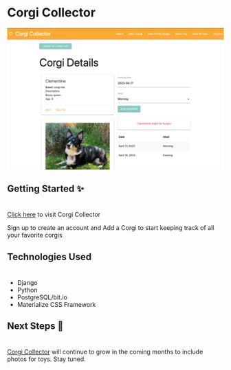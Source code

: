 # Corgi Collector


![alt text](/corgicollector/staticfiles/Screen%20Shot%202023-04-17%20at%205.36.05%20PM.png "app screendshot")

<h2> Getting Started &#10024; </h2>

#

<p><a href="">Click here</a> to visit Corgi Collector</p>
<p>Sign up to create an account and Add a Corgi to start keeping track of all your favorite corgis</p>

<h2> Technologies Used </h2>

#

- Django
- Python
- PostgreSQL/bit.io
- Materialize CSS Framework 


<h2 >Next Steps &#128173;</h2>

# 

<a href="">Corgi Collector</a> will continue to grow in the coming months to include photos for toys. Stay tuned. 
